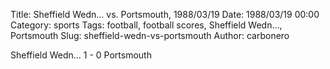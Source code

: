 Title: Sheffield Wedn… vs. Portsmouth, 1988/03/19
Date: 1988/03/19 00:00
Category: sports
Tags: football, football scores, Sheffield Wedn…, Portsmouth
Slug: sheffield-wedn-vs-portsmouth
Author: carbonero


Sheffield Wedn… 1 - 0 Portsmouth
